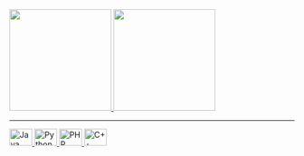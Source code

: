 
<div>
  <a href="https://github.com/VitorVilla">
  <img height="180em" src="https://github-readme-stats.vercel.app/api?username=VitorVilla&show_icons=false&theme=dark"/>
  <img height="180em" src="https://github-readme-stats.vercel.app/api/top-langs/?username=VitorVilla&layout=compact&langs_count=6&theme=dark"/>
</div>
<hr> 
    
<div>   
  <img alt="Java" width="40" height="30" src="https://cdn.jsdelivr.net/npm/devicon@2.15.1/icons/java/java-original.svg"> 
  <img alt="Python" width="40" height="30" src="https://cdn.jsdelivr.net/npm/devicon@2.15.1/icons/postgresql.svgg"> 
  <img alt="PHP" width="40" height="30" src="https://cdn.jsdelivr.net/npm/devicon@2.15.1/icons/php/php-plain.svg"> 
   <img alt="C++" width="40" height="30" src="https://cdn.jsdelivr.net/gh/devicons/devicon/icons/cplusplus/cplusplus-original.svg">
</div>
